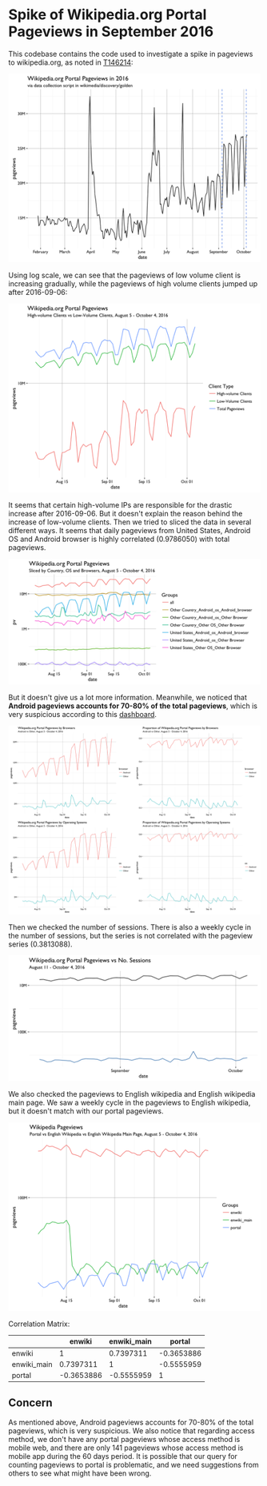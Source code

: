 # Spike of Wikipedia.org Portal Pageviews in September 2016

This codebase contains the code used to investigate a spike in pageviews to wikipedia.org, as noted in [T146214](https://phabricator.wikimedia.org/T146214):

![Rise in pageviews as seen on Portal dashboard.](figures/dash_pageviews.png)

Using log scale, we can see that the pageviews of low volume client is increasing gradually, while the pageviews of high volume clients jumped up after 2016-09-06:

![Pageviews break down by high volume and low volume clients](figures/pv_high_low_volume.png)

It seems that certain high-volume IPs are responsible for the drastic increase after 2016-09-06. But it doesn't explain the reason behind the increase of low-volume clients. Then we tried to sliced the data in several different ways. It seems that daily pageviews from United States, Android OS and Android browser is highly correlated (0.9786050) with total pageviews.

![PV sliced by country, os, browser](figures/pv_sliced_by3.png)

But it doesn't give us a lot more information. Meanwhile, we noticed that **Android pageviews accounts for 70-80% of the total pageviews**, which is very suspicious according to this [dashboard](https://analytics.wikimedia.org/dashboards/browsers/#all-sites-by-os).

![PV by os and browser, proportion](figures/android_combine_images.png)

Then we checked the number of sessions. There is also a weekly cycle in the number of sessions, but the series is not correlated with the pageview series (0.3813088).

![PV vs No. session](figures/pv_vs_n_session.png)

We also checked the pageviews to English wikipedia and English wikipedia main page. We saw a weekly cycle in the pageviews to English wikipedia, but it doesn't match with our portal pageviews.

![PV to portal, enwiki and enwiki main page](figures/portal_enwiki_enmain.png)

Correlation Matrix:

|             | enwiki     | enwiki_main | portal     |
|-------------|------------|-------------|------------|
| enwiki      | 1          | 0.7397311   | -0.3653886 |
| enwiki_main | 0.7397311  | 1           | -0.5555959 |
| portal      | -0.3653886 | -0.5555959  | 1          |

## Concern
As mentioned above, Android pageviews accounts for 70-80% of the total pageviews, which is very suspicious. We also notice that regarding access method, we don't have any portal pageviews whose access method is mobile web, and there are only 141 pageviews whose access method is mobile app during the 60 days period. It is possible that our query for counting pageviews to portal is problematic, and we need suggestions from others to see what might have been wrong.
